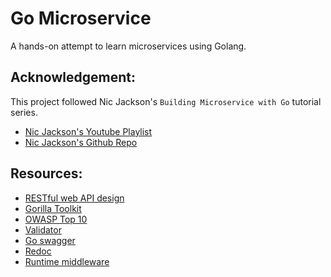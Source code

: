 # Go Microservice
A hands-on attempt to learn microservices using Golang.

## Acknowledgement:
This project followed Nic Jackson's `Building Microservice with Go` tutorial series.

- [Nic Jackson's Youtube Playlist](https://www.youtube.com/playlist?list=PLmD8u-IFdreyh6EUfevBcbiuCKzFk0EW_)
- [Nic Jackson's Github Repo](https://github.com/nicholasjackson/building-microservices-youtube)

## Resources:
- [RESTful web API design](https://learn.microsoft.com/en-us/azure/architecture/best-practices/api-design)
- [Gorilla Toolkit](https://gorilla.github.io/)
- [OWASP Top 10](https://www.cloudflare.com/learning/security/threats/owasp-top-10/)
- [Validator](https://github.com/go-playground/validator)
- [Go swagger](https://github.com/go-swagger/go-swagger)
- [Redoc](https://github.com/Redocly/redoc)
- [Runtime middleware](https://github.com/go-openapi/runtime/tree/master/middleware)